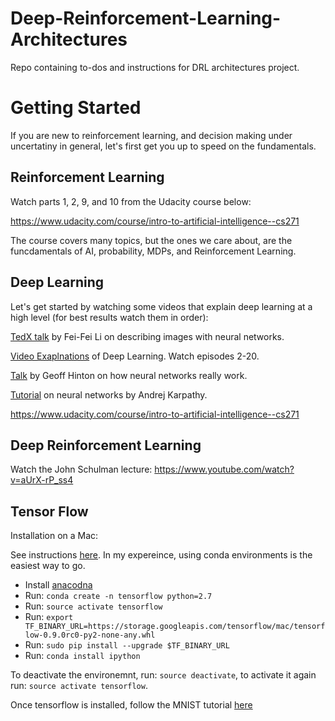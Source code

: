 # Deep-Reinforcement-Learning-Architectures
Repo containing to-dos and instructions for DRL architectures project. 

# Getting Started

If you are new to reinforcement learning, and decision making under uncertatiny in general, let's first get you up to speed on the fundamentals. 

## Reinforcement Learning

Watch parts 1, 2, 9, and 10 from the Udacity course below:

https://www.udacity.com/course/intro-to-artificial-intelligence--cs271

The course covers many topics, but the ones we care about, are the funcdamentals of AI, probability, MDPs, and Reinforcement Learning.

## Deep Learning

Let's get started by watching some videos that explain deep learning at a high level (for best results watch them in order):

[TedX talk](https://www.ted.com/talks/fei_fei_li_how_we_re_teaching_computers_to_understand_pictures?language=en) by Fei-Fei Li on describing images with neural networks. 

[Video Exaplnations](https://www.youtube.com/channel/UC9OeZkIwhzfv-_Cb7fCikLQ/videos) of Deep Learning. Watch episodes 2-20.

[Talk](https://www.youtube.com/watch?v=l2dVjADTEDU&feature=youtu.be) by Geoff Hinton on how neural networks really work. 

[Tutorial](http://karpathy.github.io/neuralnets/) on neural networks by Andrej Karpathy. 

https://www.udacity.com/course/intro-to-artificial-intelligence--cs271

## Deep Reinforcement Learning

Watch the John Schulman lecture:
https://www.youtube.com/watch?v=aUrX-rP_ss4

## Tensor Flow

Installation on a Mac:

See instructions [here](https://www.tensorflow.org/versions/r0.9/get_started/os_setup.html#anaconda-installation). In my expereince, using conda environments is the easiest way to go.

* Install [anacodna](https://www.continuum.io/downloads)
* Run: `conda create -n tensorflow python=2.7`
* Run: `source activate tensorflow`
* Run: `export TF_BINARY_URL=https://storage.googleapis.com/tensorflow/mac/tensorflow-0.9.0rc0-py2-none-any.whl`
* Run: `sudo pip install --upgrade $TF_BINARY_URL`
* Run: `conda install ipython`

To deactivate the environemnt, run: `source deactivate`, to activate it again run: `source activate tensorflow`.

Once tensorflow is installed, follow the MNIST tutorial [here](https://www.tensorflow.org/versions/r0.9/tutorials/mnist/beginners/index.html)

